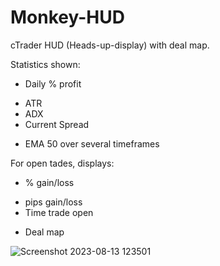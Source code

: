# Monkey-HUD
cTrader HUD (Heads-up-display) with deal map.

Statistics shown:
- Daily % profit
* ATR
* ADX
* Current Spread
+ EMA 50 over several timeframes

For open tades, displays:
- % gain/loss
* pips gain/loss
* Time trade open
+ Deal map



![Screenshot 2023-08-13 123501](https://github.com/GravitySquid/Monkey-HUD/assets/5005335/9d1efcd3-68c0-48da-bc21-84d205cb3c70)
